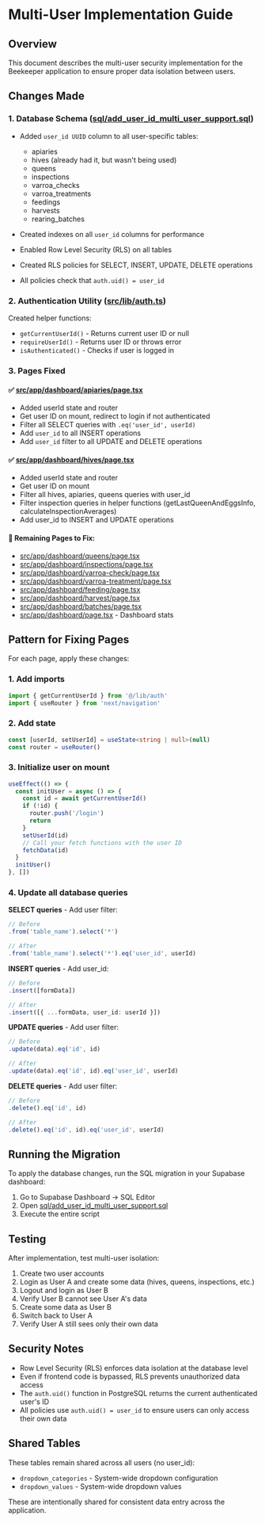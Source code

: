 # Multi-User Implementation Guide

## Overview
This document describes the multi-user security implementation for the Beekeeper application to ensure proper data isolation between users.

## Changes Made

### 1. Database Schema ([sql/add_user_id_multi_user_support.sql](sql/add_user_id_multi_user_support.sql))
- Added `user_id UUID` column to all user-specific tables:
  - apiaries
  - hives (already had it, but wasn't being used)
  - queens
  - inspections
  - varroa_checks
  - varroa_treatments
  - feedings
  - harvests
  - rearing_batches

- Created indexes on all `user_id` columns for performance
- Enabled Row Level Security (RLS) on all tables
- Created RLS policies for SELECT, INSERT, UPDATE, DELETE operations
- All policies check that `auth.uid() = user_id`

### 2. Authentication Utility ([src/lib/auth.ts](src/lib/auth.ts))
Created helper functions:
- `getCurrentUserId()` - Returns current user ID or null
- `requireUserId()` - Returns user ID or throws error
- `isAuthenticated()` - Checks if user is logged in

### 3. Pages Fixed

#### ✅ [src/app/dashboard/apiaries/page.tsx](src/app/dashboard/apiaries/page.tsx)
- Added userId state and router
- Get user ID on mount, redirect to login if not authenticated
- Filter all SELECT queries with `.eq('user_id', userId)`
- Add `user_id` to all INSERT operations
- Add `user_id` filter to all UPDATE and DELETE operations

#### ✅ [src/app/dashboard/hives/page.tsx](src/app/dashboard/hives/page.tsx)
- Added userId state and router
- Get user ID on mount
- Filter all hives, apiaries, queens queries with user_id
- Filter inspection queries in helper functions (getLastQueenAndEggsInfo, calculateInspectionAverages)
- Add user_id to INSERT and UPDATE operations

#### 🔄 Remaining Pages to Fix:
- [src/app/dashboard/queens/page.tsx](src/app/dashboard/queens/page.tsx)
- [src/app/dashboard/inspections/page.tsx](src/app/dashboard/inspections/page.tsx)
- [src/app/dashboard/varroa-check/page.tsx](src/app/dashboard/varroa-check/page.tsx)
- [src/app/dashboard/varroa-treatment/page.tsx](src/app/dashboard/varroa-treatment/page.tsx)
- [src/app/dashboard/feeding/page.tsx](src/app/dashboard/feeding/page.tsx)
- [src/app/dashboard/harvest/page.tsx](src/app/dashboard/harvest/page.tsx)
- [src/app/dashboard/batches/page.tsx](src/app/dashboard/batches/page.tsx)
- [src/app/dashboard/page.tsx](src/app/dashboard/page.tsx) - Dashboard stats

## Pattern for Fixing Pages

For each page, apply these changes:

### 1. Add imports
```typescript
import { getCurrentUserId } from '@/lib/auth'
import { useRouter } from 'next/navigation'
```

### 2. Add state
```typescript
const [userId, setUserId] = useState<string | null>(null)
const router = useRouter()
```

### 3. Initialize user on mount
```typescript
useEffect(() => {
  const initUser = async () => {
    const id = await getCurrentUserId()
    if (!id) {
      router.push('/login')
      return
    }
    setUserId(id)
    // Call your fetch functions with the user ID
    fetchData(id)
  }
  initUser()
}, [])
```

### 4. Update all database queries

**SELECT queries** - Add user filter:
```typescript
// Before
.from('table_name').select('*')

// After
.from('table_name').select('*').eq('user_id', userId)
```

**INSERT queries** - Add user_id:
```typescript
// Before
.insert([formData])

// After
.insert([{ ...formData, user_id: userId }])
```

**UPDATE queries** - Add user filter:
```typescript
// Before
.update(data).eq('id', id)

// After
.update(data).eq('id', id).eq('user_id', userId)
```

**DELETE queries** - Add user filter:
```typescript
// Before
.delete().eq('id', id)

// After
.delete().eq('id', id).eq('user_id', userId)
```

## Running the Migration

To apply the database changes, run the SQL migration in your Supabase dashboard:

1. Go to Supabase Dashboard → SQL Editor
2. Open [sql/add_user_id_multi_user_support.sql](sql/add_user_id_multi_user_support.sql)
3. Execute the entire script

## Testing

After implementation, test multi-user isolation:

1. Create two user accounts
2. Login as User A and create some data (hives, queens, inspections, etc.)
3. Logout and login as User B
4. Verify User B cannot see User A's data
5. Create some data as User B
6. Switch back to User A
7. Verify User A still sees only their own data

## Security Notes

- Row Level Security (RLS) enforces data isolation at the database level
- Even if frontend code is bypassed, RLS prevents unauthorized data access
- The `auth.uid()` function in PostgreSQL returns the current authenticated user's ID
- All policies use `auth.uid() = user_id` to ensure users can only access their own data

## Shared Tables

These tables remain shared across all users (no user_id):
- `dropdown_categories` - System-wide dropdown configuration
- `dropdown_values` - System-wide dropdown values

These are intentionally shared for consistent data entry across the application.
